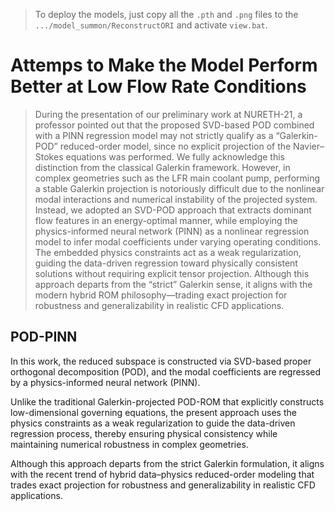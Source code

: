 > To deploy the models, just copy all the `.pth` and `.png` files to the `.../model_summon/ReconstructORI` and activate `view.bat`.

# Attemps to Make the Model Perform Better at Low Flow Rate Conditions

> During the presentation of our preliminary work at NURETH-21, a professor pointed out that the proposed SVD-based POD combined with a PINN regression model may not strictly qualify as a “Galerkin-POD” reduced-order model, since no explicit projection of the Navier–Stokes equations was performed. We fully acknowledge this distinction from the classical Galerkin framework. However, in complex geometries such as the LFR main coolant pump, performing a stable Galerkin projection is notoriously difficult due to the nonlinear modal interactions and numerical instability of the projected system. Instead, we adopted an SVD-POD approach that extracts dominant flow features in an energy-optimal manner, while employing the physics-informed neural network (PINN) as a nonlinear regression model to infer modal coefficients under varying operating conditions. The embedded physics constraints act as a weak regularization, guiding the data-driven regression toward physically consistent solutions without requiring explicit tensor projection. Although this approach departs from the “strict” Galerkin sense, it aligns with the modern hybrid ROM philosophy—trading exact projection for robustness and generalizability in realistic CFD applications.

## POD-PINN
In this work, the reduced subspace is constructed via SVD-based proper orthogonal decomposition (POD), and the modal coefficients are regressed by a physics-informed neural network (PINN).

Unlike the traditional Galerkin-projected POD-ROM that explicitly constructs low-dimensional governing equations, the present approach uses the physics constraints as a weak regularization to guide the data-driven regression process, thereby ensuring physical consistency while maintaining numerical robustness in complex geometries.

Although this approach departs from the strict Galerkin formulation, it aligns with the recent trend of hybrid data–physics reduced-order modeling that trades exact projection for robustness and generalizability in realistic CFD applications.
